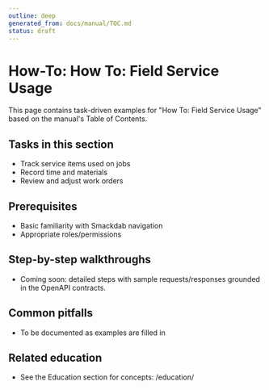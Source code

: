 ```yaml
---
outline: deep
generated_from: docs/manual/TOC.md
status: draft
---
```


# How-To: How To: Field Service Usage

This page contains task-driven examples for "How To: Field Service Usage" based on the manual's Table of Contents.

## Tasks in this section
- Track service items used on jobs
- Record time and materials
- Review and adjust work orders

## Prerequisites
- Basic familiarity with Smackdab navigation
- Appropriate roles/permissions

## Step-by-step walkthroughs
- Coming soon: detailed steps with sample requests/responses grounded in the OpenAPI contracts.

## Common pitfalls
- To be documented as examples are filled in

## Related education
- See the Education section for concepts: /education/

